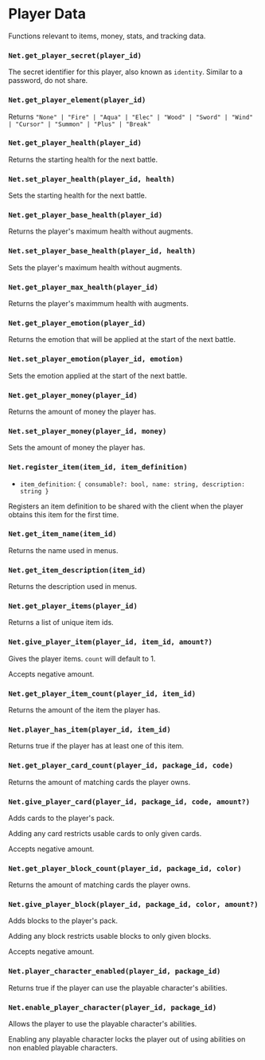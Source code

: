 # Player Data

Functions relevant to items, money, stats, and tracking data.

### `Net.get_player_secret(player_id)`

The secret identifier for this player, also known as `identity`. Similar to a password, do not share.

### `Net.get_player_element(player_id)`

Returns `"None" | "Fire" | "Aqua" | "Elec" | "Wood" | "Sword" | "Wind" | "Cursor" | "Summon" | "Plus" | "Break"`

### `Net.get_player_health(player_id)`

Returns the starting health for the next battle.

### `Net.set_player_health(player_id, health)`

Sets the starting health for the next battle.

### `Net.get_player_base_health(player_id)`

Returns the player's maximum health without augments.

### `Net.set_player_base_health(player_id, health)`

Sets the player's maximum health without augments.

### `Net.get_player_max_health(player_id)`

Returns the player's maximmum health with augments.

### `Net.get_player_emotion(player_id)`

Returns the emotion that will be applied at the start of the next battle.

### `Net.set_player_emotion(player_id, emotion)`

Sets the emotion applied at the start of the next battle.

### `Net.get_player_money(player_id)`

Returns the amount of money the player has.

### `Net.set_player_money(player_id, money)`

Sets the amount of money the player has.

### `Net.register_item(item_id, item_definition)`

- `item_definition`: `{ consumable?: bool, name: string, description: string }`

Registers an item definition to be shared with the client when the player obtains this item for the first time.

### `Net.get_item_name(item_id)`

Returns the name used in menus.

### `Net.get_item_description(item_id)`

Returns the description used in menus.

### `Net.get_player_items(player_id)`

Returns a list of unique item ids.

### `Net.give_player_item(player_id, item_id, amount?)`

Gives the player items. `count` will default to 1.

Accepts negative amount.

### `Net.get_player_item_count(player_id, item_id)`

Returns the amount of the item the player has.

### `Net.player_has_item(player_id, item_id)`

Returns true if the player has at least one of this item.

### `Net.get_player_card_count(player_id, package_id, code)`

Returns the amount of matching cards the player owns.

### `Net.give_player_card(player_id, package_id, code, amount?)`

Adds cards to the player's pack.

Adding any card restricts usable cards to only given cards.

Accepts negative amount.

### `Net.get_player_block_count(player_id, package_id, color)`

Returns the amount of matching cards the player owns.

### `Net.give_player_block(player_id, package_id, color, amount?)`

Adds blocks to the player's pack.

Adding any block restricts usable blocks to only given blocks.

Accepts negative amount.

### `Net.player_character_enabled(player_id, package_id)`

Returns true if the player can use the playable character's abilities.

### `Net.enable_player_character(player_id, package_id)`

Allows the player to use the playable character's abilities.

Enabling any playable character locks the player out of using abilities on non enabled playable characters.
